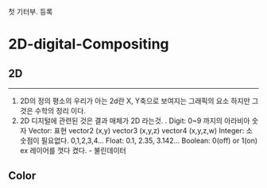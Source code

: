 첫 기터부. 등록
# 2D-digital-Compositing
## 2D
-------------------
1. 2D의 정의 평소의 우리가 아는 2d란 X, Y축으로 보여지는 그래픽의 요소 하지만 그것은 수학의 정리 이다. 
2. 2D 디지털에 관련된 것은 결과 매체가 2D 라는것.
. Digit: 0~9 까지의 아라비아 숫자
Vector: 표현 vector2 (x,y) vector3 (x,y,z) vector4 (x,y,z,w)
Integer: 소숫점이 필요없다. 0,1,2,3,4...
Float: 0.1, 2.35, 3.142...
Boolean: 0(off) or 1(on)  ex 레이어를 껏다 켰다. - 불린데이터 
## Color

